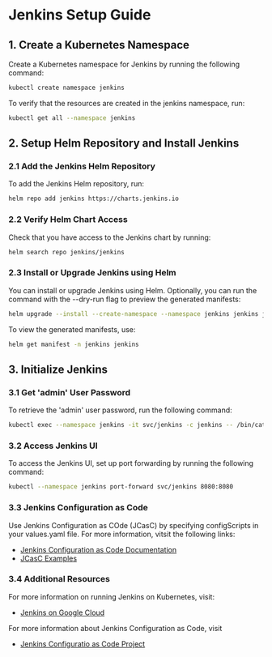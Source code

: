 # Jenkins Setup Guide

## 1. Create a Kubernetes Namespace

Create a Kubernetes namespace for Jenkins by running the following command:

```bash
kubectl create namespace jenkins
```

To verify that the resources are created in the jenkins namespace, run:

```bash
kubectl get all --namespace jenkins
```

## 2. Setup Helm Repository and Install Jenkins

### 2.1 Add the Jenkins Helm Repository

To add the Jenkins Helm repository, run:

```bash
helm repo add jenkins https://charts.jenkins.io
```

### 2.2 Verify Helm Chart Access

Check that you have access to the Jenkins chart by running:

```bash
helm search repo jenkins/jenkins
```

### 2.3 Install or Upgrade Jenkins using Helm

You can install or upgrade Jenkins using Helm. Optionally, you can run the command with the --dry-run flag to preview the generated manifests:

```bash
helm upgrade --install --create-namespace --namespace jenkins jenkins jenkins/jenkins
```

To view the generated manifests, use:

```bash
helm get manifest -n jenkins jenkins
```

## 3. Initialize Jenkins

### 3.1 Get 'admin' User Password

To retrieve the 'admin' user password, run the following command:

```bash
kubectl exec --namespace jenkins -it svc/jenkins -c jenkins -- /bin/cat /run/secrets/additional/chart-admin-password && echo
```

### 3.2 Access Jenkins UI

To access the Jenkins UI, set up port forwarding by running the following command:

```bash
kubectl --namespace jenkins port-forward svc/jenkins 8080:8080
```

### 3.3 Jenkins Configuration as Code

Use Jenkins Configuration as COde (JCasC) by specifying configScripts in your values.yaml file. For more information, vitsit the following links:

- [Jenkins Configuration as Code Documentation](http://127.0.0.1:8080/configuration-as-code)
- [JCasC Examples](https://github.com/jenkinsci/configuration-as-code-plugin/tree/master/demos)

### 3.4 Additional Resources

For more information on running Jenkins on Kubernetes, visit:

- [Jenkins on Google Cloud](https://cloud.google.com/solutions/jenkins-on-container-engine)

For more information about Jenkins Configuration as Code, visit

- [Jenkins Configuratio as Code Project](https://jenkins.io/projects/jcasc/)
